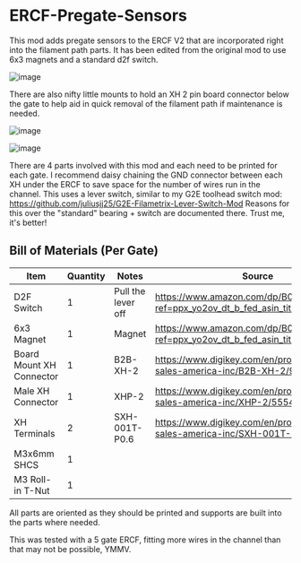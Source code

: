 # ERCF-Pregate-Sensors

This mod adds pregate sensors to the ERCF V2 that are incorporated right into the filament path parts. It has been edited from the original mod to use 6x3 magnets and a standard d2f switch. 

![image](https://github.com/juliusjj25/ERCF-Pregate-Sensors/assets/118471600/bbdb6755-35dd-410e-bb5e-a3d932e86dfc)

There are also nifty little mounts to hold an XH 2 pin board connector below the gate to help aid in quick removal of the filament path if maintenance is needed. 

![image](https://github.com/juliusjj25/ERCF-Pregate-Sensors/assets/118471600/0ae9d9a2-1584-46cb-bfb0-7e9efcfab5b4)

![image](https://github.com/juliusjj25/ERCF-Pregate-Sensors/assets/118471600/a5977b3d-ab2e-4c6b-9ccd-1bd33e6e6ea4)

There are 4 parts involved with this mod and each need to be printed for each gate. I recommend daisy chaining the GND connector between each XH under the ERCF to save space for the number of wires run in the channel. This uses a lever switch, similar to my G2E toolhead switch mod: https://github.com/juliusjj25/G2E-Filametrix-Lever-Switch-Mod Reasons for this over the "standard" bearing + switch are documented there. Trust me, it's better!

## Bill of Materials (Per Gate)
| Item                      | Quantity | Notes            | Source                                                                                      |
| ------------------------- | -------- | ---------------- | ------------------------------------------------------------------------------------------- |
| D2F Switch                | 1        | Pull the lever off| https://www.amazon.com/dp/B073TYWX86?ref=ppx_yo2ov_dt_b_fed_asin_title                      |
| 6x3 Magnet                | 1        | Magnet           | https://www.amazon.com/dp/B09MRN2X7L?ref=ppx_yo2ov_dt_b_fed_asin_title                      |
| Board Mount XH Connector  | 1        | B2B-XH-2         | https://www.digikey.com/en/products/detail/jst-sales-america-inc/B2B-XH-2/9960900           |
| Male XH Connector         | 1        | XHP-2            | https://www.digikey.com/en/products/detail/jst-sales-america-inc/XHP-2/555485               |
| XH Terminals              | 2        | SXH-001T-P0.6    | https://www.digikey.com/en/products/detail/jst-sales-america-inc/SXH-001T-P0-6/527371       |
| M3x6mm SHCS               | 1        |                  |                                                                                             |
| M3 Roll-in T-Nut          | 1        |                  |                                                                                             |

All parts are oriented as they should be printed and supports are built into the parts where needed. 

This was tested with a 5 gate ERCF, fitting more wires in the channel than that may not be possible, YMMV.
